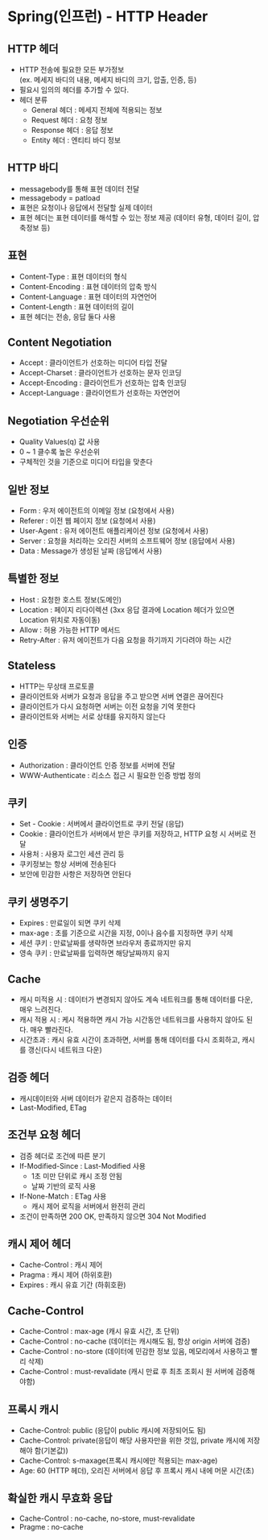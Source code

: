 # Spring(인프런) - HTTP Header

## HTTP 헤더
- HTTP 전송에 필요한 모든 부가정보  
(ex. 메세지 바디의 내용, 메세지 바디의 크기, 압출, 인증, 등)
- 필요시 임의의 헤더를 추가할 수 있다.
- 헤더 분류
    - General 헤더 : 메세지 전체에 적용되는 정보
    - Request 헤더 : 요청 정보
    - Response 헤더 : 응답 정보
    - Entity 헤더 : 엔티티 바디 정보

## HTTP 바디
- messagebody를 통해 표현 데이터 전달
- messagebody = patload
- 표현은 요청이나 응답에서 전달할 실제 데이터
- 표현 헤더는 표현 데이터를 해석할 수 있는 정보 제공 (데이터 유형, 데이터 길이, 압축정보 등)

## 표현
- Content-Type : 표현 데이터의 형식
- Content-Encoding : 표현 데이터의 압축 방식
- Content-Language : 표현 데이터의 자연언어
- Content-Length : 표현 데이터의 길이
- 표현 헤더는 전송, 응답 둘다 사용

## Content Negotiation
- Accept : 클라이언트가 선호하는 미디어 타입 전달
- Accept-Charset : 클라이언트가 선호하는 문자 인코딩
- Accept-Encoding : 클라이언트가 선호하는 압축 인코딩
- Accept-Language : 클라이언트가 선호하는 자연언어

## Negotiation 우선순위
- Quality Values(q) 값 사용
- 0 ~ 1 클수록 높은 우선순위
- 구체적인 것을 기준으로 미디어 타입을 맞춘다

## 일반 정보
- Form : 우저 에이전트의 이메일 정보 (요청에서 사용)
- Referer : 이전 웹 페이지 정보 (요청에서 사용)
- User-Agent : 유저 에이전트 애플리케이션 정보 (요청에서 사용)
- Server : 요청을 처리하는 오리진 서버의 소프트웨어 정보 (응답에서 사용)
- Data : Message가 생성된 날짜 (응답에서 사용)

## 특별한 정보
- Host : 요청한 호스트 정보(도메인)
- Location : 페이지 리다이렉션 (3xx 응답 결과에 Location 헤더가 있으면 Location 위치로 자동이동)
- Allow : 허용 가능한 HTTP 메서드
- Retry-After : 유저 에이전트가 다음 요청을 하기까지 기다려야 하는 시간

## Stateless
- HTTP는 무상태 프로토콜
- 클라이언트와 서버가 요청과 응답을 주고 받으면 서버 연결은 끊어진다
- 클라이언트가 다시 요청하면 서버는 이전 요청을 기억 못한다
- 클라이언트와 서버는 서로 상태를 유지하지 않는다

## 인증
- Authorization : 클라이언트 인증 정보를 서버에 전달
- WWW-Authenticate : 리소스 접근 시 필요한 인증 방법 정의

## 쿠키
- Set - Cookie : 서버에서 클라이언트로 쿠키 전달 (응답)
- Cookie : 클라이언트가 서버에서 받은 쿠키를 저장하고, HTTP 요청 시 서버로 전달
- 사용처 : 사용자 로그인 세션 관리 등
- 쿠키정보는 항상 서버에 전송된다
- 보안에 민감한 사항은 저장하면 안된다

## 쿠키 생명주기
- Expires : 만료일이 되면 쿠키 삭제
- max-age : 초를 기준으로 시간을 지정, 0이나 음수를 지정하면 쿠키 삭제
- 세션 쿠키 : 만료날짜를 생략하면 브라우저 종료까지만 유지
- 영속 쿠키 : 만료날짜를 입력하면 해당날짜까지 유지

## Cache
- 캐시 미적용 시 : 데이터가 변경되지 않아도 계속 네트워크를 통해 데이터를 다운, 매우 느려진다.
- 캐시 적용 시 : 케시 적용하면 캐시 가능 시간동안 네트워크를 사용하지 않아도 된다. 매우 빨라진다.
- 시간초과 : 캐시 유효 시간이 초과하면, 서버를 통해 데이터를 다시 조회하고, 캐시를 갱신(다시 네트워크 다운)

## 검증 헤더
- 캐시데이터와 서버 데이터가 같은지 검증하는 데이터
- Last-Modified, ETag

## 조건부 요청 헤더
- 검증 헤더로 조건에 따른 분기
- If-Modified-Since : Last-Modified 사용
    - 1초 미만 단위로 캐시 조정 안됨
    - 날짜 기반의 로직 사용
- If-None-Match : ETag 사용
    - 캐시 제어 로직을 서버에서 완전히 관리
- 조건이 만족하면 200 OK, 만족하지 않으면 304 Not Modified

## 캐시 제어 헤더
- Cache-Control : 캐시 제어
- Pragma : 캐시 제어 (하위호환)
- Expires : 캐시 유효 기간 (하휘호환)

## Cache-Control
- Cache-Control : max-age (캐시 유효 시간, 초 단위)
- Cache-Control : no-cache (데이터는 캐시해도 됨, 항상 origin 서버에 검증)
- Cache-Control : no-store (데이터에 민감한 정보 있음, 메모리에서 사용하고 빨리 삭제)
- Cache-Control : must-revalidate (캐시 만료 후 최초 조회시 원 서버에 검증해야함)

## 프록시 캐시
- Cache-Control: public (응답이 public 캐시에 저장되어도 됨)
- Cache-Control: private(응답이 해당 사용자만을 위한 것임, private 캐시에 저장해야 함(기본값))
- Cache-Control: s-maxage(프록시 캐시에만 적용되는 max-age)
- Age: 60 (HTTP 헤더), 오리진 서버에서 응답 후 프록시 캐시 내에 머문 시간(초)

## 확실한 캐시 무효화 응답
- Cache-Control : no-cache, no-store, must-revalidate
- Pragme : no-cache
